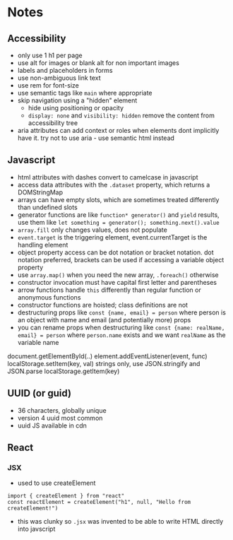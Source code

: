 # Notes

## Accessibility

- only use 1 h1 per page
- use alt for images or blank alt for non important images
- labels and placeholders in forms
- use non-ambiguous link text
- use rem for font-size
- use semantic tags like `main` where appropriate
- skip navigation using a "hidden" element
	- hide using positioning or opacity
	- `display: none` and `visibility: hidden` remove the content from accessibility tree
- aria attributes can add context or roles when elements dont implicitly have it. try not to use aria - use semantic html instead

## Javascript

- html attributes with dashes convert to camelcase in javascript
- access data attributes with the `.dataset` property, which returns a DOMStringMap
- arrays can have empty slots, which are sometimes treated differently than undefined slots
- generator functions are like `function* generator()` and `yield` results, use them like `let something = generator(); something.next().value`
- `array.fill` only changes values, does not populate
- `event.target` is the triggering element, event.currentTarget is the handling element
- object property access can be dot notation or bracket notation. dot notation preferred, brackets can be used if accessing a variable object property
- use `array.map()` when you need the new array, `.foreach()` otherwise
- constructor invocation must have capital first letter and parentheses
- arrow functions handle `this` differently than regular function or anonymous functions
- constructor functions are hoisted; class definitions are not
- destructuring props like `const {name, email} = person` where person is an object with name and email (and potentially more) props
- you can rename props when destructuring like `const {name: realName, email} = person` where `person.name` exists and we want `realName` as the variable name

document.getElementById(..)
element.addEventListener(event, func)
localStorage.setItem(key, val)
	strings only, use JSON.stringify and JSON.parse
localStorage.getItem(key)

## UUID (or guid)

- 36 characters, globally unique
- version 4 uuid most common
- uuid JS available in cdn

## React

### JSX

- used to use createElement
```
import { createElement } from "react"
const reactElement = createElement("h1", null, "Hello from createElement!")
```
- this was clunky so `.jsx` was invented to be able to write HTML directly into javscript
